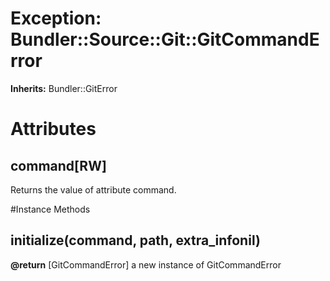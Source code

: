 # Exception: Bundler::Source::Git::GitCommandError
**Inherits:** Bundler::GitError
    



# Attributes
## command[RW] [](#attribute-i-command)
Returns the value of attribute command.


#Instance Methods
## initialize(command, path, extra_infonil) [](#method-i-initialize)

**@return** [GitCommandError] a new instance of GitCommandError

